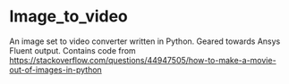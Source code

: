 # Image_to_video
An image set to video converter written in Python. Geared towards Ansys Fluent output. Contains code from https://stackoverflow.com/questions/44947505/how-to-make-a-movie-out-of-images-in-python

